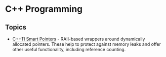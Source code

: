 # C++ Programming

## Topics

- [C++11 Smart Pointers](smart_ptr.md) - RAII-based wrappers around dynamically
  allocated pointers. These help to protect against memory leaks and offer
  other useful functionality, including reference counting.
